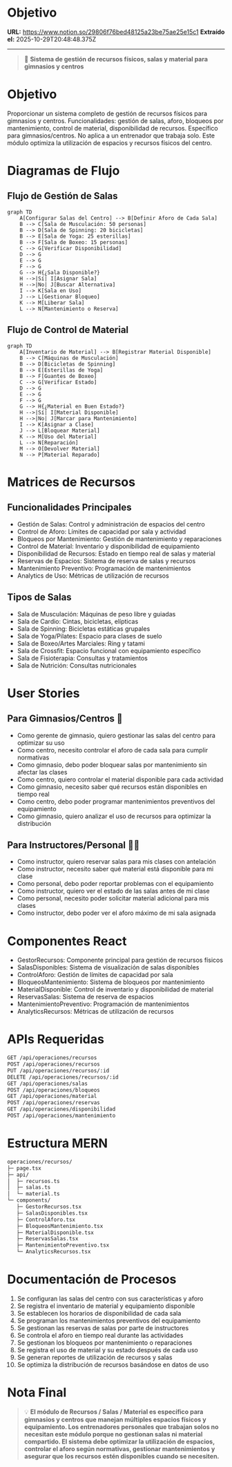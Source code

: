 # Objetivo

**URL:** https://www.notion.so/29806f76bed48125a23be75ae25e15c1
**Extraído el:** 2025-10-29T20:48:48.375Z

---

> 🏢 **Sistema de gestión de recursos físicos, salas y material para gimnasios y centros**

# Objetivo

Proporcionar un sistema completo de gestión de recursos físicos para gimnasios y centros. Funcionalidades: gestión de salas, aforo, bloqueos por mantenimiento, control de material, disponibilidad de recursos. Específico para gimnasios/centros. No aplica a un entrenador que trabaja solo. Este módulo optimiza la utilización de espacios y recursos físicos del centro.

# Diagramas de Flujo

## Flujo de Gestión de Salas

```mermaid
graph TD
    A[Configurar Salas del Centro] --> B[Definir Aforo de Cada Sala]
    B --> C[Sala de Musculación: 50 personas]
    B --> D[Sala de Spinning: 20 bicicletas]
    B --> E[Sala de Yoga: 25 esterillas]
    B --> F[Sala de Boxeo: 15 personas]
    C --> G[Verificar Disponibilidad]
    D --> G
    E --> G
    F --> G
    G --> H{¿Sala Disponible?}
    H -->|Sí| I[Asignar Sala]
    H -->|No| J[Buscar Alternativa]
    I --> K[Sala en Uso]
    J --> L[Gestionar Bloqueo]
    K --> M[Liberar Sala]
    L --> N[Mantenimiento o Reserva]
```

## Flujo de Control de Material

```mermaid
graph TD
    A[Inventario de Material] --> B[Registrar Material Disponible]
    B --> C[Máquinas de Musculación]
    B --> D[Bicicletas de Spinning]
    B --> E[Esterillas de Yoga]
    B --> F[Guantes de Boxeo]
    C --> G[Verificar Estado]
    D --> G
    E --> G
    F --> G
    G --> H{¿Material en Buen Estado?}
    H -->|Sí| I[Material Disponible]
    H -->|No| J[Marcar para Mantenimiento]
    I --> K[Asignar a Clase]
    J --> L[Bloquear Material]
    K --> M[Uso del Material]
    L --> N[Reparación]
    M --> O[Devolver Material]
    N --> P[Material Reparado]
```

# Matrices de Recursos

## Funcionalidades Principales

- Gestión de Salas: Control y administración de espacios del centro
- Control de Aforo: Límites de capacidad por sala y actividad
- Bloqueos por Mantenimiento: Gestión de mantenimiento y reparaciones
- Control de Material: Inventario y disponibilidad de equipamiento
- Disponibilidad de Recursos: Estado en tiempo real de salas y material
- Reservas de Espacios: Sistema de reserva de salas y recursos
- Mantenimiento Preventivo: Programación de mantenimientos
- Analytics de Uso: Métricas de utilización de recursos
## Tipos de Salas

- Sala de Musculación: Máquinas de peso libre y guiadas
- Sala de Cardio: Cintas, bicicletas, elípticas
- Sala de Spinning: Bicicletas estáticas grupales
- Sala de Yoga/Pilates: Espacio para clases de suelo
- Sala de Boxeo/Artes Marciales: Ring y tatami
- Sala de Crossfit: Espacio funcional con equipamiento específico
- Sala de Fisioterapia: Consultas y tratamientos
- Sala de Nutrición: Consultas nutricionales
# User Stories

## Para Gimnasios/Centros 🏢

- Como gerente de gimnasio, quiero gestionar las salas del centro para optimizar su uso
- Como centro, necesito controlar el aforo de cada sala para cumplir normativas
- Como gimnasio, debo poder bloquear salas por mantenimiento sin afectar las clases
- Como centro, quiero controlar el material disponible para cada actividad
- Como gimnasio, necesito saber qué recursos están disponibles en tiempo real
- Como centro, debo poder programar mantenimientos preventivos del equipamiento
- Como gimnasio, quiero analizar el uso de recursos para optimizar la distribución
## Para Instructores/Personal 👨‍💼

- Como instructor, quiero reservar salas para mis clases con antelación
- Como instructor, necesito saber qué material está disponible para mi clase
- Como personal, debo poder reportar problemas con el equipamiento
- Como instructor, quiero ver el estado de las salas antes de mi clase
- Como personal, necesito poder solicitar material adicional para mis clases
- Como instructor, debo poder ver el aforo máximo de mi sala asignada
# Componentes React

- GestorRecursos: Componente principal para gestión de recursos físicos
- SalasDisponibles: Sistema de visualización de salas disponibles
- ControlAforo: Gestión de límites de capacidad por sala
- BloqueosMantenimiento: Sistema de bloqueos por mantenimiento
- MaterialDisponible: Control de inventario y disponibilidad de material
- ReservasSalas: Sistema de reserva de espacios
- MantenimientoPreventivo: Programación de mantenimientos
- AnalyticsRecursos: Métricas de utilización de recursos
# APIs Requeridas

```bash
GET /api/operaciones/recursos
POST /api/operaciones/recursos
PUT /api/operaciones/recursos/:id
DELETE /api/operaciones/recursos/:id
GET /api/operaciones/salas
POST /api/operaciones/bloqueos
GET /api/operaciones/material
POST /api/operaciones/reservas
GET /api/operaciones/disponibilidad
POST /api/operaciones/mantenimiento
```

# Estructura MERN

```bash
operaciones/recursos/
├─ page.tsx
├─ api/
│  ├─ recursos.ts
│  ├─ salas.ts
│  └─ material.ts
└─ components/
   ├─ GestorRecursos.tsx
   ├─ SalasDisponibles.tsx
   ├─ ControlAforo.tsx
   ├─ BloqueosMantenimiento.tsx
   ├─ MaterialDisponible.tsx
   ├─ ReservasSalas.tsx
   ├─ MantenimientoPreventivo.tsx
   └─ AnalyticsRecursos.tsx
```

# Documentación de Procesos

1. Se configuran las salas del centro con sus características y aforo
1. Se registra el inventario de material y equipamiento disponible
1. Se establecen los horarios de disponibilidad de cada sala
1. Se programan los mantenimientos preventivos del equipamiento
1. Se gestionan las reservas de salas por parte de instructores
1. Se controla el aforo en tiempo real durante las actividades
1. Se gestionan los bloqueos por mantenimiento o reparaciones
1. Se registra el uso de material y su estado después de cada uso
1. Se generan reportes de utilización de recursos y salas
1. Se optimiza la distribución de recursos basándose en datos de uso
# Nota Final

> 💡 **El módulo de Recursos / Salas / Material es específico para gimnasios y centros que manejan múltiples espacios físicos y equipamiento. Los entrenadores personales que trabajan solos no necesitan este módulo porque no gestionan salas ni material compartido. El sistema debe optimizar la utilización de espacios, controlar el aforo según normativas, gestionar mantenimientos y asegurar que los recursos estén disponibles cuando se necesiten.**

